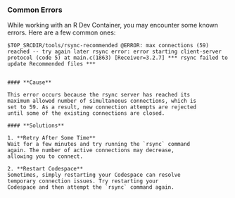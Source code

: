 
### Common Errors

While working with an R Dev Container, you may encounter some known errors.
Here are a few common ones:

    $TOP_SRCDIR/tools/rsync-recommended @ERROR: max connections (59) reached -- try again later rsync error: error starting client-server protocol (code 5) at main.c(1863) [Receiver=3.2.7] *** rsync failed to update Recommended files ***
```

#### **Cause**

This error occurs because the rsync server has reached its
maximum allowed number of simultaneous connections, which is
set to 59. As a result, new connection attempts are rejected
until some of the existing connections are closed.

#### **Solutions**

1. **Retry After Some Time**
Wait for a few minutes and try running the `rsync` command
again. The number of active connections may decrease,
allowing you to connect.

2. **Restart Codespace**
Sometimes, simply restarting your Codespace can resolve
temporary connection issues. Try restarting your
Codespace and then attempt the `rsync` command again.
